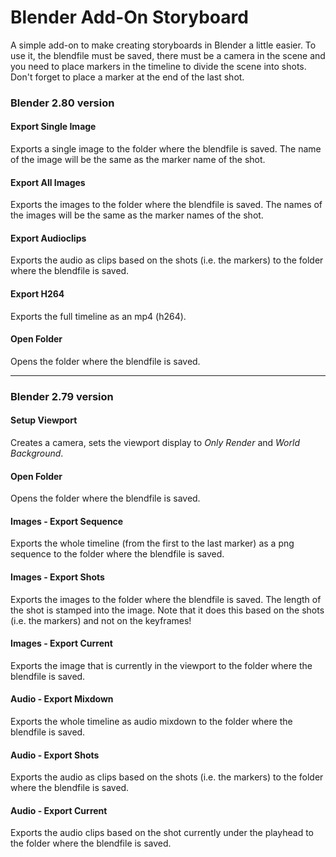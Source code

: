# Blender Add-On Storyboard

A simple add-on to make creating storyboards in Blender a little easier. 
To use it, the blendfile must be saved, there must be a camera in the scene and you need to place markers in the timeline to divide the scene into shots. Don't forget to place a marker at the end of the last shot.

### Blender 2.80 version

#### Export Single Image
Exports a single image to the folder where the blendfile is saved. 
The name of the image will be the same as the marker name of the shot.

#### Export All Images
Exports the images to the folder where the blendfile is saved. 
The names of the images will be the same as the marker names of the shot.

#### Export Audioclips
Exports the audio as clips based on the shots (i.e. the markers) to the folder where the blendfile is saved.

#### Export H264
Exports the full timeline as an mp4 (h264).

#### Open Folder
Opens the folder where the blendfile is saved.

---

### Blender 2.79 version

#### Setup Viewport
Creates a camera, sets the viewport display to *Only Render* and *World Background*.

#### Open Folder
Opens the folder where the blendfile is saved.

#### Images - Export Sequence
Exports the whole timeline (from the first to the last marker) as a png sequence to the folder where the blendfile is saved.

#### Images - Export Shots
Exports the images to the folder where the blendfile is saved. The length of the shot is stamped into the image.
Note that it does this based on the shots (i.e. the markers) and not on the keyframes!

#### Images - Export Current
Exports the image that is currently in the viewport to the folder where the blendfile is saved. 

#### Audio - Export Mixdown
Exports the whole timeline as audio mixdown to the folder where the blendfile is saved.

#### Audio - Export Shots
Exports the audio as clips based on the shots (i.e. the markers) to the folder where the blendfile is saved.

#### Audio - Export Current
Exports the audio clips based on the shot currently under the playhead to the folder where the blendfile is saved.
